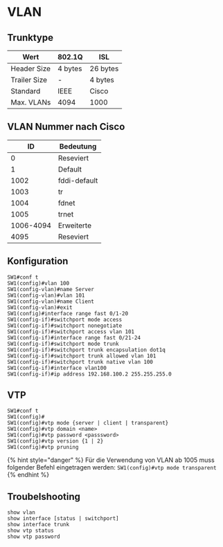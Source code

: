 # VLAN

## Trunktype

| Wert         | 802.1Q  | ISL      |
| ------------ | ------- | -------- |
| Header Size  | 4 bytes | 26 bytes |
| Trailer Size | -       | 4 bytes  |
| Standard     | IEEE    | Cisco    |
| Max. VLANs   | 4094    | 1000     |

## VLAN Nummer nach Cisco

| ID        | Bedeutung    |
| --------- | ------------ |
| 0         | Reseviert    |
| 1         | Default      |
| 1002      | fddi-default |
| 1003      | tr           |
| 1004      | fdnet        |
| 1005      | trnet        |
| 1006-4094 | Erweiterte   |
| 4095      | Reseviert    |

## Konfiguration

```
SW1#conf t
SW1(config)#vlan 100
SW1(config-vlan)#name Server
SW1(config-vlan)#vlan 101
SW1(config-vlan)#name Client
SW1(config-vlan)#exit
SW1(config)#interface range fast 0/1-20
SW1(config-if)#switchport mode access
SW1(config-if)#switchport nonegotiate
SW1(config-if)#switchport access vlan 101
SW1(config-if)#interface range fast 0/21-24
SW1(config-if)#switchport mode trunk
SW1(config-if)#switchport trunk encapsulation dot1q
SW1(config-if)#switchport trunk allowed vlan 101
SW1(config-if)#switchport trunk native vlan 100
SW1(config-if)#interface vlan100
SW1(config-if)#ip address 192.168.100.2 255.255.255.0
```

## VTP

```
SW1#conf t
SW1(config)#
SW1(config)#vtp mode {server | client | transparent}
SW1(config)#vtp domain <name>
SW1(config)#vtp password <passsword>
SW1(config)#vtp version {1 | 2}
SW1(config)#vtp pruning
```

{% hint style="danger" %}
Für die Verwendung von VLAN ab 1005 muss folgender Befehl eingetragen werden: `SW1(config)#vtp mode transparent`
{% endhint %}

## Troubelshooting

```
show vlan
show interface [status | switchport]
show interface trunk
show vtp status
show vtp password
```

